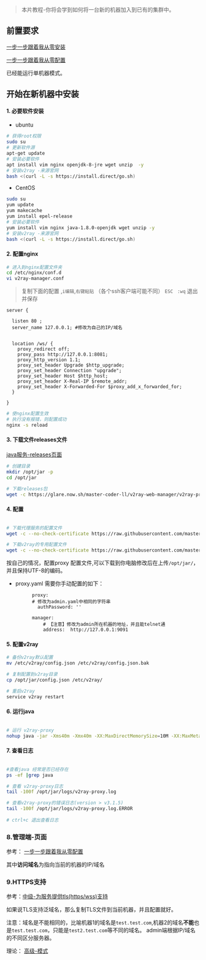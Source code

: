 >本片教程-你将会学到如何将一台新的机器加入到已有的集群中。

## 前置要求
 [一步一步跟着我从零安装](https://github.com/master-coder-ll/v2ray-web-manager/blob/master/step-by-step-install.md)
 
 [一步一步跟着我从零配置](https://github.com/master-coder-ll/v2ray-web-manager/blob/master/step-by-step-conf.md)
 
 已经能运行单机器模式。
 
 ## 开始在新机器中安装
 
 #### 1. 必要软件安装
  
 - ubuntu    
 ```bash
 # 获得root权限
 sudo su
 # 更新软件源
 apt-get update
 # 安装必要软件
 apt install vim nginx openjdk-8-jre wget unzip  -y
 # 安装v2ray -来源官网
 bash <(curl -L -s https://install.direct/go.sh)
 
 ```
 - CentOS
 ```bash
 sudo su
 yum update
 yum makecache
 yum install epel-release
 # 安装必要软件
 yum install vim nginx java-1.8.0-openjdk wget unzip -y
 # 安装v2ray -来源官网
 bash <(curl -L -s https://install.direct/go.sh)
 ```
    
####  2. 配置nginx
```bash
# 进入到nginx配置文件夹
cd /etc/nginx/conf.d
vi v2ray-manager.conf
```
> 复制下面的配置 ,`i编辑`,`右键粘贴` （各个ssh客户端可能不同）
> `ESC ` `:wq` 退出并保存

```
server {

  listen 80 ;
  server_name 127.0.0.1; #修改为自己的IP/域名
 

  location /ws/ {
    proxy_redirect off;
    proxy_pass http://127.0.0.1:8081;
    proxy_http_version 1.1;
    proxy_set_header Upgrade $http_upgrade;
    proxy_set_header Connection "upgrade";
    proxy_set_header Host $http_host;
    proxy_set_header X-Real-IP $remote_addr;
    proxy_set_header X-Forwarded-For $proxy_add_x_forwarded_for;
  } 

}
```

```bash
# 使nginx配置生效
# 执行没有报错，则配置成功
nginx -s reload
```        
####  3. 下载文件releases文件

 [java服务-releases页面](https://github.com/master-coder-ll/v2ray-web-manager/releases)
    
 ```bash
 # 创建目录
 mkdir /opt/jar -p
 cd /opt/jar 
 
 # 下载releases包
 wget -c https://glare.now.sh/master-coder-ll/v2ray-web-manager/v2ray-proxy -O v2ray-proxy.jar

 ```
 
 
 ####  4. 配置
      
 ```bash

 # 下载代理服务的配置文件
 wget -c --no-check-certificate https://raw.githubusercontent.com/master-coder-ll/v2ray-web-manager/master/conf/proxy.yaml
 
 # 下载v2ray的专用配置文件
 wget -c --no-check-certificate https://raw.githubusercontent.com/master-coder-ll/v2ray-web-manager/master/conf/config.json
 ```  
 
 按自己的情况，配置proxy 配置文件,可以下载到你电脑修改后在上传`/opt/jar/`，并且保持UTF-8的编码。
    
 - proxy.yaml 需要你手动配置的如下：
          
             proxy:
             # 修改为admin.yaml中相同的字符串
               authPassword: ''
               
             manager:
                 # 【注意】修改为admin所在机器的地址，并且能telnet通
                 address:  http://127.0.0.1:9091
  
  
 ####  5. 配置v2ray
 
 ```bash
 # 备份v2ray默认配置
 mv /etc/v2ray/config.json /etc/v2ray/config.json.bak
 
 # 复制配置到v2ray目录
 cp /opt/jar/config.json /etc/v2ray/
 
 # 重启v2ray
 service v2ray restart
 ```
      
 ####  6. 运行java
      
 ```bash

 # 运行 v2ray-proxy
 nohup java -jar -Xms40m -Xmx40m -XX:MaxDirectMemorySize=10M -XX:MaxMetaspaceSize=80m /opt/jar/v2ray-proxy.jar --spring.config.location=/opt/jar/proxy.yaml > /dev/null 2>&1 &
 ```
 
 ####  7. 查看日志
 ```bash

 #查看java 经常是否已经存在
 ps -ef |grep java 
 
 # 查看 v2ray-proxy日志
 tail -100f /opt/jar/logs/v2ray-proxy.log
 
 # 查看v2ray-proxy的错误日志(version > v3.1.5)
 tail -100f /opt/jar/logs/v2ray-proxy.log.ERROR
     
 # ctrl+c 退出查看日志
 ```
 
 ### 8.管理端-页面
 
参考： [一步一步跟着我从零配置](https://github.com/master-coder-ll/v2ray-web-manager/blob/master/step-by-step-conf.md)

其中**访问域名**为指向当前的机器的IP/域名

### 9.HTTPS支持

参考：[中级-为服务提供tls(https/wss)支持](https://github.com/master-coder-ll/v2ray-web-manager/blob/master/support-https.md)

如果说TLS支持泛域名，那么复制TLS文件到当前机器，并且配置就好。

注意：域名是不能相同的，比喻机器1的域名是`test.test.com`,机器2的域名**不能**也是`test.test.com`，只能是`test2.test.com`等不同的域名。
admin端根据IP/域名的不同区分服务器。

理论： [高级-模式](https://github.com/master-coder-ll/v2ray-web-manager/blob/master/step-by-step-model.md)

      
 
  

